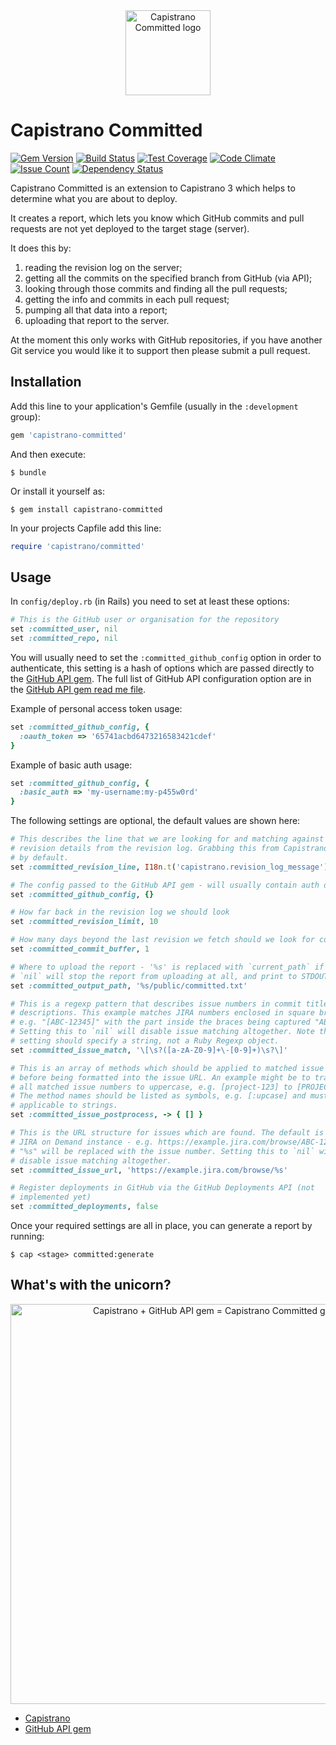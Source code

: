 <div align="center">
  <a href="https://github.com/sambauers/capistrano-committed"><img width="136" src="https://github.com/sambauers/capistrano-committed/raw/master/icons/capricorn.png" alt="Capistrano Committed logo" /></a>
</div>

# Capistrano Committed

[![Gem Version](https://badge.fury.io/rb/capistrano-committed.svg)](https://badge.fury.io/rb/capistrano-committed)
[![Build Status](https://travis-ci.org/sambauers/capistrano-committed.svg?branch=master)](https://travis-ci.org/sambauers/capistrano-committed)
[![Test Coverage](https://codeclimate.com/github/sambauers/capistrano-committed/badges/coverage.svg)](https://codeclimate.com/github/sambauers/capistrano-committed/coverage)
[![Code Climate](https://codeclimate.com/github/sambauers/capistrano-committed/badges/gpa.svg)](https://codeclimate.com/github/sambauers/capistrano-committed)
[![Issue Count](https://codeclimate.com/github/sambauers/capistrano-committed/badges/issue_count.svg)](https://codeclimate.com/github/sambauers/capistrano-committed)
[![Dependency Status](https://gemnasium.com/sambauers/capistrano-committed.svg)](https://gemnasium.com/sambauers/capistrano-committed)

Capistrano Committed is an extension to Capistrano 3 which helps to determine what you are about to deploy.

It creates a report, which lets you know which GitHub commits and pull requests are not yet deployed to the target stage (server).

It does this by:

1. reading the revision log on the server;
2. getting all the commits on the specified branch from GitHub (via API);
3. looking through those commits and finding all the pull requests;
4. getting the info and commits in each pull request;
5. pumping all that data into a report;
6. uploading that report to the server.

At the moment this only works with GitHub repositories, if you have another Git service you would like it to support then please submit a pull request.

## Installation

Add this line to your application's Gemfile (usually in the `:development` group):

```ruby
gem 'capistrano-committed'
```

And then execute:

    $ bundle

Or install it yourself as:

    $ gem install capistrano-committed

In your projects Capfile add this line:

```ruby
require 'capistrano/committed'
```

## Usage

In `config/deploy.rb` (in Rails) you need to set at least these options:

```ruby
# This is the GitHub user or organisation for the repository
set :committed_user, nil
set :committed_repo, nil
```

You will usually need to set the `:committed_github_config` option in order to authenticate, this setting is a hash of options which are passed directly to the [GitHub API gem](https://github.com/peter-murach/github). The full list of GitHub API configuration option are in the [GitHub API gem read me file](https://github.com/peter-murach/github#2-configuration).

Example of personal access token usage:

```ruby
set :committed_github_config, {
  :oauth_token => '65741acbd6473216583421cdef'
}
```

Example of basic auth usage:

```ruby
set :committed_github_config, {
  :basic_auth => 'my-username:my-p455w0rd'
}
```

The following settings are optional, the default values are shown here:

```ruby
# This describes the line that we are looking for and matching against to get
# revision details from the revision log. Grabbing this from Capistrano locales
# by default.
set :committed_revision_line, I18n.t('capistrano.revision_log_message')

# The config passed to the GitHub API gem - will usually contain auth details.
set :committed_github_config, {}

# How far back in the revision log we should look
set :committed_revision_limit, 10

# How many days beyond the last revision we fetch should we look for commits
set :committed_commit_buffer, 1

# Where to upload the report - '%s' is replaced with `current_path` if present.
# `nil` will stop the report from uploading at all, and print to STDOUT instead.
set :committed_output_path, '%s/public/committed.txt'

# This is a regexp pattern that describes issue numbers in commit titles and
# descriptions. This example matches JIRA numbers enclosed in square braces -
# e.g. "[ABC-12345]" with the part inside the braces being captured "ABC-12345".
# Setting this to `nil` will disable issue matching altogether. Note that this
# setting should specify a string, not a Ruby Regexp object.
set :committed_issue_match, '\[\s?([a-zA-Z0-9]+\-[0-9]+)\s?\]'

# This is an array of methods which should be applied to matched issue numbers
# before being formatted into the issue URL. An example might be to transform
# all matched issue numbers to uppercase, e.g. [project-123] to [PROJECT-123].
# The method names should be listed as symbols, e.g. [:upcase] and must be
# applicable to strings.
set :committed_issue_postprocess, -> { [] }

# This is the URL structure for issues which are found. The default is for a
# JIRA on Demand instance - e.g. https://example.jira.com/browse/ABC-12345
# "%s" will be replaced with the issue number. Setting this to `nil` will also
# disable issue matching altogether.
set :committed_issue_url, 'https://example.jira.com/browse/%s'

# Register deployments in GitHub via the GitHub Deployments API (not
# implemented yet)
set :committed_deployments, false
```

Once your required settings are all in place, you can generate a report by running:

```shell
$ cap <stage> committed:generate
```

## What's with the unicorn?

<div align="center">
  <a href="https://github.com/sambauers/capistrano-committed"><img width="640" src="https://github.com/sambauers/capistrano-committed/raw/master/icons/capricorn_equation.png" alt="Capistrano + GitHub API gem = Capistrano Committed gem" /></a>
</div>

* [Capistrano](http://capistranorb.com)
* [GitHub API gem](https://github.com/peter-murach/github)


